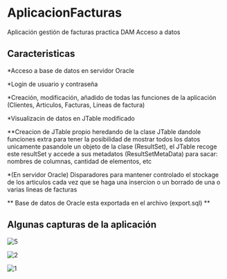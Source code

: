 # AplicacionFacturas
Aplicación gestión de facturas practica DAM Acceso a datos

## Caracteristicas

*Acceso a base de datos en servidor Oracle

*Login de usuario y contraseña

*Creación, modificación, añadido de todas las funciones de la aplicación (Clientes, Articulos, Facturas, Lineas de factura)

*Visualizacin de datos en JTable modificado
    
**Creacion de JTable propio heredando de la clase JTable dandole funciones extra para tener la posibilidad de mostrar todos los  datos unicamente pasandole un objeto de la clase               (ResultSet), el JTable recoge este resultSet y accede a sus metadatos (ResultSetMetaData) para sacar: nombres de columnas, cantidad de elementos, etc
    
*(En servidor Oracle) Disparadores para mantener controlado el stockage de los articulos cada vez que se haga una insercion o un borrado de una o varias lineas de facturas

** Base de datos de Oracle esta exportada en el archivo (export.sql) **

## Algunas capturas de la aplicación

![5](https://user-images.githubusercontent.com/8844134/32909642-5bc04092-cb07-11e7-9b6c-797fc2a8de28.png)

![2](https://user-images.githubusercontent.com/8844134/32909597-3fe96ba0-cb07-11e7-9af8-589cd024d21c.png)

![1](https://user-images.githubusercontent.com/8844134/32909564-292a31d8-cb07-11e7-85a0-d17fa9b5d4c2.png)
